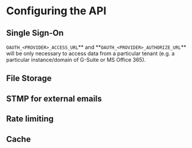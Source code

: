 # Configuring the API

## Single Sign-On

`OAUTH_<PROVIDER>_ACCESS_URL`** and **`OAUTH_<PROVIDER>_AUTHORIZE_URL`\*\* will be only necessary to access data from a
particular tenant (e.g. a particular instance/domain of G-Suite or MS Office 365).

## File Storage

## STMP for external emails

## Rate limiting

## Cache
